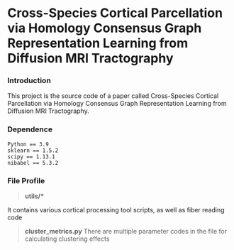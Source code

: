 # Cross-Species Cortical Parcellation via Homology Consensus Graph Representation Learning from Diffusion MRI Tractography

### Introduction

This project is the source code of a paper called Cross-Species Cortical Parcellation via Homology Consensus Graph Representation Learning from Diffusion MRI Tractography.

### Dependence
```
Python == 3.9
sklearn == 1.5.2
scipy == 1.13.1
nibabel == 5.3.2
```

### File Profile

> __utils/*__

It contains various cortical processing tool scripts, as well as fiber reading code

> __cluster_metrics.py__
There are multiple parameter codes in the file for calculating clustering effects

